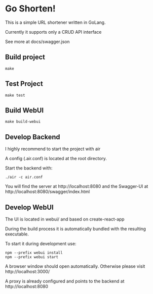 Go Shorten!
===============

This is a simple URL shortener written in GoLang.

Currently it supports only a CRUD API interface

See more at docs/swagger.json

## Build project

```
make
```

## Test Project

```
make test
```

## Build WebUI

```
make build-webui
```

## Develop Backend

I highly recommend to start the project with air

A config (.air.conf) is located at the root directory.

Start the backend with:

```
./air -c air.conf
``` 

You will find the server at http://localhost:8080 and the Swagger-UI at http://localhost:8080/swagger/index.html

## Develop WebUI

The UI is located in webui/ and based on create-react-app

During the build process it is automatically bundled with the resulting executable.

To start it during development use:

```
npm --prefix webui install
npm --prefix webui start    
```

A browser window should open automatically. Otherwise please visit http://localhost:3000/

A proxy is already configured and points to the backend at  http://localhost:8080

